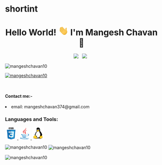 # shortint
<h1 align='center'> 
 Hello World! <img src="https://raw.githubusercontent.com/10adnan75/10adnan75/master/assets/hi.gif" width="33px">
 I'm Mangesh Chavan🌱</a>
</h1>


<p align='center'>
 <a href="https://www.linkedin.com/in/mangesh-chavan-b8a77024b/" target="_blank">
 <img src="https://img.shields.io/badge/linkedin-%230077B5.svg?&style=for-the-badge&logo=linkedin&logoColor=white" /></a>&nbsp;&nbsp;
 <a href="https://youtu.be/dQw4w9WgXcQ" target="_blank">
 <img src="https://img.shields.io/badge/twitter-%231DA1F2.svg?&style=for-the-badge&logo=twitter&logoColor=white" /></a>&nbsp;&nbsp;
</p>


<p align="left"> <img src="https://komarev.com/ghpvc/?username=mangeshchavan10&label=Profile%20views&color=0e75b6&style=flat" alt="mangeshchavan10" /> </p>

<p align="left"> <a href="https://github.com/ryo-ma/github-profile-trophy"><img src="https://github-profile-trophy.vercel.app/?username=mangeshchavan10" alt="mangeshchavan10" /></a> </p>

<p align="left"> <a href="https://twitter.com/" target="blank"><img src="https://img.shields.io/twitter/follow/?logo=twitter&style=for-the-badge" alt="" /></a> </p>
    <h4>Contact me:-</h4>
        <li>email: mangeshchavan374@gmail.com </li>
      

<h3 align="left">Languages and Tools:</h3>
<p align="left"> <a href="https://www.w3schools.com/css/" target="_blank" rel="noreferrer"> <img src="https://raw.githubusercontent.com/devicons/devicon/master/icons/css3/css3-original-wordmark.svg" alt="css3" width="40" height="40"/> </a> <a href="https://www.java.com" target="_blank" rel="noreferrer"> <img src="https://raw.githubusercontent.com/devicons/devicon/master/icons/java/java-original.svg" alt="java" width="40" height="40"/> </a> <a href="https://www.linux.org/" target="_blank" rel="noreferrer"> <img src="https://raw.githubusercontent.com/devicons/devicon/master/icons/linux/linux-original.svg" alt="linux" width="40" height="40"/> </a> </p>

<p><img align="left" src="https://github-readme-stats.vercel.app/api/top-langs?username=mangeshchavan10&show_icons=true&locale=en&layout=compact" alt="mangeshchavan10" /></p>

<p>&nbsp;<img align="center" src="https://github-readme-stats.vercel.app/api?username=mangeshchavan10&show_icons=true&locale=en" alt="mangeshchavan10" /></p>

<p><img align="center" src="https://github-readme-streak-stats.herokuapp.com/?user=mangeshchavan10&" alt="mangeshchavan10" /></p>
